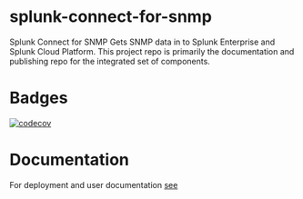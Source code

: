 # splunk-connect-for-snmp
Splunk Connect for SNMP Gets SNMP data in to Splunk Enterprise and Splunk Cloud Platform.
This project repo is primarily the documentation and publishing repo for the integrated set 
of components.

# Badges

[![codecov](https://codecov.io/gh/splunk/splunk-connect-for-snmp/branch/develop/graph/badge.svg?token=8EALM9BT38)](https://codecov.io/gh/splunk/splunk-connect-for-snmp)

# Documentation

For deployment and user documentation [see](https://splunk-connect-for-snmp.readthedocs.io/)

#
#